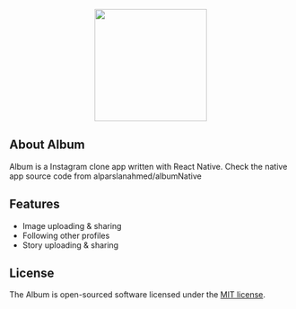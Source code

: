 <p align="center"><img src="https://i.ibb.co/hmTYML5/album.png" width="200"></p>

## About Album

Album is a Instagram clone app written with React Native. Check the native app source code from alparslanahmed/albumNative

## Features
- Image uploading & sharing
- Following other profiles
- Story uploading & sharing

## License

The Album is open-sourced software licensed under the [MIT license](https://opensource.org/licenses/MIT).
